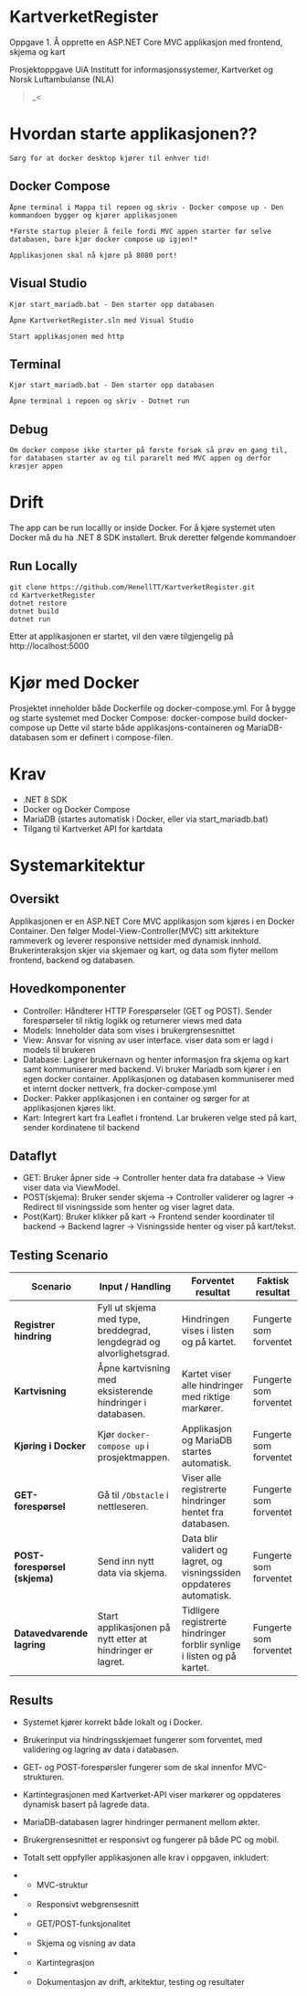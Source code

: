 # KartverketRegister

Oppgave 1. Å opprette en ASP.NET Core MVC applikasjon med frontend, skjema og kart


Prosjektoppgave UiA Institutt for informasjonssystemer, Kartverket og Norsk Luftambulanse (NLA)

>_<

# Hvordan starte applikasjonen??

	Sørg for at docker desktop kjører til enhver tid!

## Docker Compose

	Åpne terminal i Mappa til repoen og skriv - Docker compose up - Den kommandoen bygger og kjører applikasjonen

	*Første startup pleier å feile fordi MVC appen starter før selve databasen, bare kjør docker compose up igjen!*
	
	Applikasjonen skal nå kjøre på 8080 port!

## Visual Studio

	Kjør start_mariadb.bat - Den starter opp databasen
	
	Åpne KartverketRegister.sln med Visual Studio
	
	Start applikasjonen med http
	
## Terminal

	Kjør start_mariadb.bat - Den starter opp databasen

	Åpne terminal i repoen og skriv - Dotnet run
	
## Debug

	Om docker compose ikke starter på første forsøk så prøv en gang til, for databasen starter av og til pararelt med MVC appen og derfor kræsjer appen
	

# Drift
The app can be run locallly or inside Docker.
For å kjøre systemet uten Docker må du ha .NET 8 SDK installert.
Bruk deretter følgende kommandoer
	
## Run Locally 
	git clone https://github.com/HenellTT/KartverketRegister.git
	cd KartverketRegister
	dotnet restore
	dotnet build
	dotnet run
Etter at applikasjonen er startet, vil den være tilgjengelig på http://localhost:5000

# Kjør med Docker

Prosjektet inneholder både Dockerfile og docker-compose.yml.
For å bygge og starte systemet med Docker Compose:
	docker-compose build
	docker-compose up
Dette vil starte både applikasjons-containeren og MariaDB-databasen som er definert i compose-filen.

# Krav

- .NET 8 SDK
- Docker og Docker Compose
- MariaDB (startes automatisk i Docker, eller via start_mariadb.bat)
- Tilgang til Kartverket API for kartdata

# Systemarkitektur

## Oversikt
Applikasjonen er en ASP.NET Core MVC applikasjon som kjøres i en Docker Container. 
Den følger Model-View-Controller(MVC) sitt arkitekture rammeverk og leverer responsive nettsider med dynamisk innhold.
Brukerinteraksjon skjer via skjemaer og kart, og data som flyter mellom frontend, backend og databasen.
	
## Hovedkomponenter
- Controller: Håndterer HTTP Forespørseler (GET og POST). Sender forespørseler til riktig logikk og returnerer views med data
- Models: Inneholder data som vises i brukergrensesnittet
- View: Ansvar for visning av user interface. viser data som er lagd i models til brukeren
- Database: Lagrer brukernavn og henter informasjon fra skjema og kart samt kommuniserer med backend. Vi bruker Mariadb som kjører i en egen docker container. Applikasjonen og databasen kommuniserer med et internt docker nettverk, fra docker-compose.yml
- Docker: Pakker applikasjonen i en container og sørger for at applikasjonen kjøres likt. 
- Kart: Integrert kart fra Leaflet i frontend. Lar brukeren velge sted på kart, sender kordinatene til backend

## Dataflyt
- GET: Bruker åpner side → Controller henter data fra database → View viser data via ViewModel.
- POST(skjema): Bruker sender skjema → Controller validerer og lagrer → Redirect til visningsside som henter og viser lagret data.
- Post(Kart): Bruker klikker på kart → Frontend sender koordinater til backend → Backend lagrer → Visningsside henter og viser på kart/tekst.

## Testing Scenario

| **Scenario** | **Input / Handling** | **Forventet resultat** | **Faktisk resultat** |
|---------------|----------------------|--------------------------|----------------------|
| **Registrer hindring** | Fyll ut skjema med type, breddegrad, lengdegrad og alvorlighetsgrad. | Hindringen vises i listen og på kartet. | Fungerte som forventet |
| **Kartvisning** | Åpne kartvisning med eksisterende hindringer i databasen. | Kartet viser alle hindringer med riktige markører. | Fungerte som forventet |
| **Kjøring i Docker** | Kjør `docker-compose up` i prosjektmappen. | Applikasjon og MariaDB startes automatisk. | Fungerte som forventet |
| **GET-forespørsel** | Gå til `/Obstacle` i nettleseren. | Viser alle registrerte hindringer hentet fra databasen. | Fungerte som forventet |
| **POST-forespørsel (skjema)** | Send inn nytt data via skjema. | Data blir validert og lagret, og visningssiden oppdateres automatisk. | Fungerte som forventet |
| **Datavedvarende lagring** | Start applikasjonen på nytt etter at hindringer er lagret. | Tidligere registrerte hindringer forblir synlige i listen og på kartet. | Fungerte som forventet |


## Results

- Systemet kjører korrekt både lokalt og i Docker.
- Brukerinput via hindringsskjemaet fungerer som forventet, med validering og lagring av data i databasen.
- GET- og POST-forespørsler fungerer som de skal innenfor MVC-strukturen.
- Kartintegrasjonen med Kartverket-API viser markører og oppdateres dynamisk basert på lagrede data.
- MariaDB-databasen lagrer hindringer permanent mellom økter.
- Brukergrensesnittet er responsivt og fungerer på både PC og mobil.
- Totalt sett oppfyller applikasjonen alle krav i oppgaven, inkludert:

- - MVC-struktur
- - Responsivt webgrensesnitt
- - GET/POST-funksjonalitet
- - Skjema og visning av data
- - Kartintegrasjon
- - Dokumentasjon av drift, arkitektur, testing og resultater

